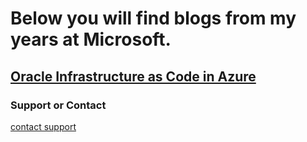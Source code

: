 # Below you will find blogs from my years at Microsoft. 

## [Oracle Infrastructure as Code in Azure](/pages/Oracle-Infrastructure-as-Code-in-Azure.md)


### Support or Contact

[contact support](https://support.github.com/contact)
